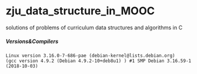 # zju_data_structure_in_MOOC
solutions of problems of curriculum data structures and algorithms in C
##### Versions&Compilers
    Linux version 3.16.0-7-686-pae (debian-kernel@lists.debian.org) 
    (gcc version 4.9.2 (Debian 4.9.2-10+deb8u1) ) #1 SMP Debian 3.16.59-1 (2018-10-03)
